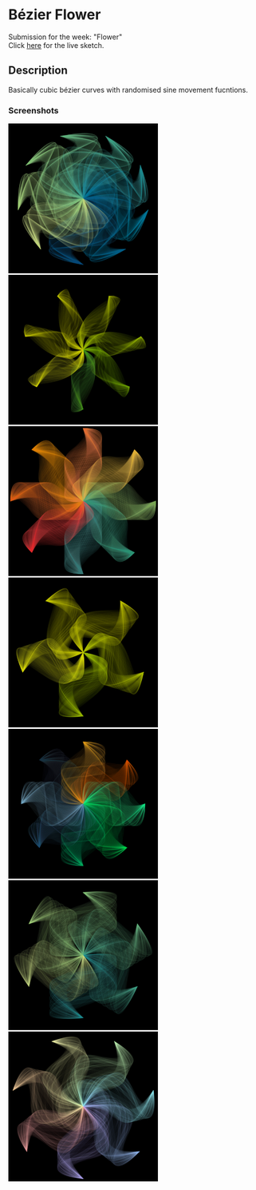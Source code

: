 # Bézier Flower

Submission for the week: "Flower"  
Click [here](https://openprocessing.org/sketch/1319370) for the live sketch.

## Description

Basically cubic bézier curves with randomised sine movement fucntions.

### Screenshots

<p float="left">
  <img src="screenshots/flower-2.png" width="300" alt="Flower" />
  <img src="screenshots/flower-3.png" width="300" alt="Flower" />
  <img src="screenshots/flower-6.png" width="300" alt="Flower" />
  <img src="screenshots/flower-7.png" width="300" alt="Flower" />
  <img src="screenshots/flower-8.png" width="300" alt="Flower" />
  <img src="screenshots/flower-9.png" width="300" alt="Flower" />
  <img src="screenshots/flower-10.png" width="300" alt="Flower" />
</p>
